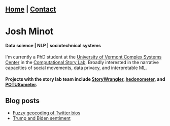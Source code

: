 ## [Home](index.md) | [Contact](contact.md)

# Josh Minot
#### Data science | NLP | sociotechnical systems

I'm currently a PhD student at the [University of Vermont Complex Systems Center](https://twitter.com/uvmcomplexity) in the [Computational Story Lab](https://twitter.com/compstorylab).
Broadly interested in the narrative capacities of social movements, data privacy, and interpretable ML. 


#### Projects with the story lab team include [StoryWrangler](https://storywrangling.org), [hedonometer](https://hedonomter.org), and [POTUSometer](http://compstorylab.org/potusometer/).


## Blog posts 
* [Fuzzy geocoding of Twitter bios](blog/post_1/post_1)
* [Trump and Biden sentiment](blog/post_2/post_2)




